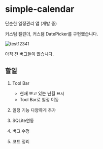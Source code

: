 # simple-calendar
단순한 일정관리 앱 (개발 중)

커스텀 캘린더, 커스텀 DatePicker를 구현했습니다.

![test12341](https://github.com/rlatkddn212/simple-calendar/blob/master/test.gif)

아직 잔 버그들이 많습니다.

## 할일

1. Tool Bar

   - 현재 보고 있는 년월 표시
   - Tool Bar로 일정 이동
2. 일정 기능 다양하게 추가
3. SQLite연동
4. 버그 수정
5. 코드 정리
